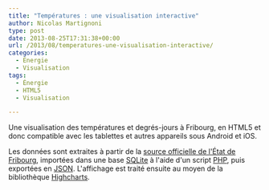 ```yaml
---
title: "Températures : une visualisation interactive"
author: Nicolas Martignoni
type: post
date: 2013-08-25T17:31:38+00:00
url: /2013/08/temperatures-une-visualisation-interactive/
categories:
  - Énergie
  - Visualisation
tags:
  - Énergie
  - HTML5
  - Visualisation

---
```

Une visualisation des températures et degrés-jours à Fribourg, en HTML5 et donc compatible avec les tablettes et autres appareils sous Android et iOS.

Les données sont extraites à partir de la [source officielle de l'État de Fribourg][1], importées dans une base [SQLite][2] à l'aide d'un script [PHP][3], puis exportées en [JSON][4]. L'affichage est traité ensuite au moyen de la bibliothèque [Highcharts][5].

<!-- iframe plugin v.4.4 wordpress.org/plugins/iframe/ -->

 [1]: http://www.fr.ch/sde/fr/pub/degres_jours.htm "Service de l'énergie, Fribourg"
 [2]: http://www.sqlite.org/ "SQLite"
 [3]: http://php.net/ "PHP"
 [4]: http://www.json.org/ "JSON"
 [5]: http://www.highcharts.com/ "Highcharts"